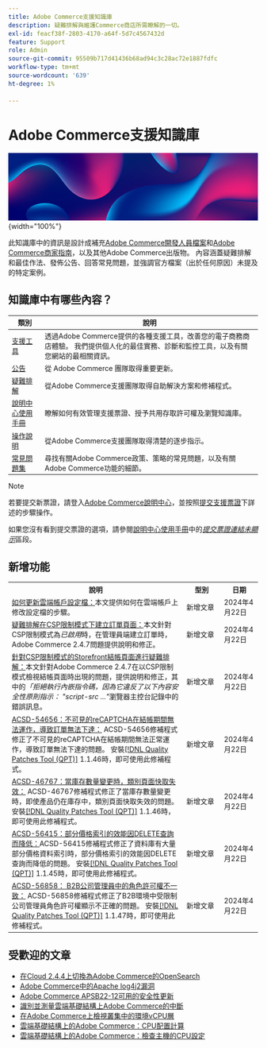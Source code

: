 ```yaml
---
title: Adobe Commerce支援知識庫
description: 疑難排解與維護Commerce商店所需瞭解的一切。
exl-id: feacf38f-2803-4170-a64f-5d7c4567432d
feature: Support
role: Admin
source-git-commit: 95509b717d41436b68ad94c3c28ac72e1887fdfc
workflow-type: tm+mt
source-wordcount: '639'
ht-degree: 1%

---
```


# Adobe Commerce支援知識庫

![知識庫首頁](../help/assets/knowledge-base-home-page-cover.jpg){width="100%"}

此知識庫中的資訊是設計成補充[Adobe Commerce開發人員檔案](https://developer.adobe.com/commerce/docs)和[Adobe Commerce商家指南](https://experienceleague.adobe.com/docs/commerce-admin/user-guides/home.html)，以及其他Adobe Commerce出版物。 內容涵蓋疑難排解和最佳作法、發佈公告、回答常見問題，並強調官方檔案（出於任何原因）未提及的特定案例。

## 知識庫中有哪些內容？

| 類別 | 說明 |
| --- | --- |
| [支援工具](/help/support-tools/overview.md) | 透過Adobe Commerce提供的各種支援工具，改善您的電子商務商店體驗。 我們提供個人化的最佳實務、診斷和監控工具，以及有關您網站的最相關資訊。 |
| [公告](/help/announcements/overview.md) | 從 Adobe Commerce 團隊取得重要更新。 |
| [疑難排解](/help/troubleshooting/overview.md) | 從Adobe Commerce支援團隊取得自助解決方案和修補程式。 |
| [說明中心使用手冊](/help/help-center-guide/help-center/magento-help-center-user-guide.md) | 瞭解如何有效管理支援票證、授予共用存取許可權及瀏覽知識庫。 |
| [操作說明](/help/how-to/overview.md) | 從Adobe Commerce支援團隊取得清楚的逐步指示。 |
| [常見問題集](/help/faq/overview.md) | 尋找有關Adobe Commerce政策、策略的常見問題，以及有關Adobe Commerce功能的細節。 |

>[!NOTE]
>
>若要提交新票證，請登入[Adobe Commerce說明中心](https://support.magento.com/)，並按照[提交支援票證](https://experienceleague.adobe.com/en/docs/commerce-knowledge-base/kb/help-center-guide/magento-help-center-user-guide#submit-ticket)下詳述的步驟操作。
>
>如果您沒有看到提交票證的選項，請參閱[說明中心使用手冊](/help/help-center-guide/help-center/magento-help-center-user-guide.md)中的&#x200B;*[提交票證連結未顯示](https://experienceleague.adobe.com/en/docs/commerce-knowledge-base/kb/help-center-guide/magento-help-center-user-guide#no-submit-link)*&#x200B;區段。

## 新增功能

<table style="width:100%">
  <tr>
    <th style="width:70%">說明</th>
    <th style="width:15%">型別</th>
    <th style="width:15%">日期</th>
  </tr>

<tr>
    <td>
    <a href = "https://experienceleague.adobe.com/en/docs/commerce-knowledge-base/kb/how-to/how-to-update-the-cloud-account-profile">如何更新雲端帳戶設定檔：</a>本文提供如何在雲端帳戶上修改設定檔的步驟。
    </td>
    <td>新增文章</td>
    <td>2024年4月22日</td>
  </tr>

<td>
    <a href = "https://experienceleague.adobe.com/en/docs/commerce-knowledge-base/kb/troubleshooting/payments/admin-create-order-page-in-csp-restricted-mode">疑難排解在CSP限制模式下建立訂單頁面：</a>本文針對CSP限制模式為<em>已啟用</em>時，在管理員端建立訂單時，Adobe Commerce 2.4.7問題提供說明和修正。  
    </td>
    <td>新增文章</td>
    <td>2024年4月22日</td>
  </tr>

<tr>
    <td>
    <a href="https://experienceleague.adobe.com/en/docs/commerce-knowledge-base/kb/troubleshooting/payments/storefront-checkout-page-in-csp-restricted-mode">針對CSP限制模式的Storefront結帳頁面進行疑難排解：</a>本文針對Adobe Commerce 2.4.7在以CSP限制模式檢視結帳頁面時出現的問題，提供說明和修正，其中的<em>「拒絕執行內嵌指令碼，因為它違反了以下內容安全性原則指示： "script-src ..."</em>瀏覽器主控台記錄中的錯誤訊息。 
    </td>
    <td>新增文章 </td>
    <td>2024年4月22日</td>
 </tr>

<tr>
    <td>
    <a href="https://experienceleague.adobe.com/en/docs/commerce-knowledge-base/kb/support-tools/patches/v1-1-46/acsd-54656-invisible-recaptcha-fails-during-checkout-preventing-order-placement">ACSD-54656：不可見的reCAPTCHA在結帳期間無法運作，導致訂單無法下達：</a> ACSD-54656修補程式修正了不可見的reCAPTCHA在結帳期間無法正常運作，導致訂單無法下達的問題。 安裝<a href="https://experienceleague.adobe.com/docs/commerce-knowledge-base/kb/announcements/commerce-announcements/magento-quality-patches-released-new-tool-to-self-serve-quality-patches.html">[!DNL Quality Patches Tool (QPT)]</a> 1.1.46時，即可使用此修補程式。 
    </td>
    <td>新增文章 </td>
    <td>2024年4月22日</td>
 </tr>

<tr>
    <td>
    <a href="https://experienceleague.adobe.com/en/docs/commerce-knowledge-base/kb/support-tools/patches/v1-1-46/acsd-46767-category-page-caches-invalidate-when-the-stock-quantity-changes">ACSD-46767：當庫存數量變更時，類別頁面快取失效：</a> ACSD-46767修補程式修正了當庫存數量變更時，即使產品仍在庫存中，類別頁面快取失效的問題。 安裝<a href="https://experienceleague.adobe.com/docs/commerce-knowledge-base/kb/announcements/commerce-announcements/magento-quality-patches-released-new-tool-to-self-serve-quality-patches.html">[!DNL Quality Patches Tool (QPT)]</a> 1.1.46時，即可使用此修補程式。  
    </td>
    <td>新增文章 </td>
    <td>2024年4月22日</td>
 </tr>

<tr>
    <td>
    <a href="https://experienceleague.adobe.com/en/docs/commerce-knowledge-base/kb/support-tools/patches/v1-1-45/acsd-56415-performance-of-partial-price-indexing-is-slowed-down-due-to-a-delete-query">ACSD-56415：部分價格索引的效能因DELETE查詢而降低：</a>ACSD-56415修補程式修正了資料庫有大量部分價格資料索引時，部分價格索引的效能因DELETE查詢而降低的問題。 安裝<a href="https://experienceleague.adobe.com/docs/commerce-knowledge-base/kb/announcements/commerce-announcements/magento-quality-patches-released-new-tool-to-self-serve-quality-patches.html">[!DNL Quality Patches Tool (QPT)]</a> 1.1.45時，即可使用此修補程式。  
    </td>
    <td>新增文章 </td>
    <td>2024年4月22日</td>
 </tr>

<tr>
    <td>
    <a href="https://experienceleague.adobe.com/en/docs/commerce-knowledge-base/kb/support-tools/patches/v1-1-47/acsd-56858-role-permissions-display-issue-in-b2b-company-admin-panel">ACSD-56858： B2B公司管理員中的角色許可權不一致：</a> ACSD-56858修補程式修正了B2B環境中受限制公司管理員角色許可權顯示不正確的問題。 安裝<a href="https://experienceleague.adobe.com/docs/commerce-knowledge-base/kb/announcements/commerce-announcements/magento-quality-patches-released-new-tool-to-self-serve-quality-patches.html">[!DNL Quality Patches Tool (QPT)]</a> 1.1.47時，即可使用此修補程式。 
    </td>
    <td>新增文章 </td>
    <td>2024年4月22日</td>
 </tr>
</table>

## 受歡迎的文章

* [在Cloud 2.4.4上切換為Adobe Commerce的OpenSearch](/help/announcements/adobe-commerce-announcements/switching-to-opensearch-for-adobe-commerce-on-cloud-2-4-4.md)
* [Adobe Commerce中的Apache log4j2漏洞](/help/announcements/adobe-commerce-announcements/apache-log4j2-adobe-commerce.md)
* [Adobe Commerce APSB22-12可用的安全性更新](/help/troubleshooting/known-issues-patches-attached/0-day-vulnerability-patch.md)
* [識別並測量雲端基礎結構上Adobe Commerce的中斷](/help/how-to/general/how-to-identify-outages.md)
* [在Adobe Commerce上檢視叢集中的環境vCPU層](/help/how-to/general/check-vcpu-using-observation-for-adobe-commerce.md)
* [雲端基礎結構上的Adobe Commerce：CPU配置計算](/help/how-to/general/magento-commerce-cloud-cpu-allocation-calculation.md)
* [雲端基礎結構上的Adobe Commerce：檢查主機的CPU設定](/help/how-to/general/magento-commerce-cloud-check-hosts-cpu-configuration.md)
